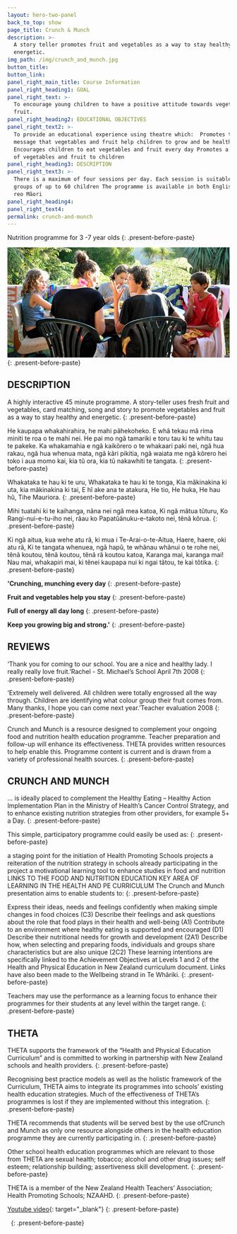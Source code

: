 ```yaml
---
layout: hero-two-panel
back_to_top: show
page_title: Crunch & Munch
description: >-
  A story teller promotes fruit and vegetables as a way to stay healthy and
  energetic.
img_path: /img/crunch_and_munch.jpg
button_title:
button_link:
panel_right_main_title: Course Information
panel_right_heading1: GOAL
panel_right_text: >-
  To encourage young children to have a positive attitude towards vegetables and
  fruit.
panel_right_heading2: EDUCATIONAL OBJECTIVES
panel_right_text2: >-
  To provide an educational experience using theatre which:  Promotes the
  message that vegetables and fruit help children to grow and be healthy
  Encourages children to eat vegetables and fruit every day Promotes a variety
  of vegetables and fruit to children
panel_right_heading3: DESCRIPTION
panel_right_text3: >-
  There is a maximum of four sessions per day. Each session is suitable for
  groups of up to 60 children The programme is available in both English and te
  reo Mãori
panel_right_heading4:
panel_right_text4:
permalink: crunch-and-munch
---
```


Nutrition programme for 3 -7 year olds
{: .present-before-paste}

![Crunch &amp; Munch](/img/crunch_and_munch.jpg)
{: .present-before-paste}

## DESCRIPTION

A highly interactive 45 minute programme. A story-teller uses fresh fruit and vegetables, card matching, song and story to promote vegetables and fruit as a way to stay healthy and energetic.
{: .present-before-paste}

He kaupapa whakahirahira, he mahi p&atilde;hekoheko. E wh&atilde; tekau m&atilde; rima miniti te roa o te mahi nei. He pai mo ng&atilde; tamariki e toru tau ki te whitu tau te pakeke. Ka whakamahia e ng&atilde; kaik&otilde;rero o te whakaari paki nei, ng&atilde; hua rakau, ng&atilde; hua whenua mata, ng&atilde; k&atilde;ri pikitia, ng&atilde; waiata me ng&atilde; k&otilde;rero hei toko i aua momo kai, kia t&ucirc; ora, kia t&ucirc; nakawhiti te tangata.
{: .present-before-paste}

Whakataka te hau ki te uru, Whakataka te hau ki te tonga, Kia m&atilde;kinakina ki uta, kia m&atilde;kinakina ki tai, E h&icirc; ake ana te atakura, He tio, He huka, He hau h&ucirc;, Tihe Mauriora.
{: .present-before-paste}

Mihi tuatahi ki te kaihanga, n&atilde;na nei ng&atilde; mea katoa, Ki ng&atilde; m&atilde;tua t&ucirc;turu, Ko Rangi-nui-e-tu-iho nei, r&atilde;au ko Papat&ucirc;&atilde;nuku-e-takoto nei, t&ecirc;n&atilde; k&ocirc;rua.
{: .present-before-paste}

Ki ng&atilde; aitua, kua wehe atu r&atilde;, ki mua i Te-Arai-o-te-Aitua, Haere, haere, oki atu r&atilde;, Ki te tangata whenuea, ng&atilde; hap&ucirc;, te wh&atilde;nau wh&atilde;nui o te rohe nei, t&ecirc;n&atilde; koutou, t&ecirc;n&atilde; koutou, t&ecirc;n&atilde; r&atilde; koutou katoa, Karanga mai, karanga mai\! Nau mai, whakapiri mai, ki t&ecirc;nei kaupapa nui ki ngai t&atilde;tou, te kai t&ocirc;tika.
{: .present-before-paste}

**'Crunching, munching every day**
{: .present-before-paste}

**Fruit and vegetables help you stay**
{: .present-before-paste}

**Full of energy all day long**
{: .present-before-paste}

**Keep you growing big and strong.'**
{: .present-before-paste}

## REVIEWS

‘Thank you for coming to our school. You are a nice and healthy lady. I really really love fruit.’Rachel - St. Michael’s School April 7th 2008
{: .present-before-paste}

‘Extremely well delivered. All children were totally engrossed all the way through. Children are identifying what colour group their fruit comes from. Many thanks, I hope you can come next year.’Teacher evaluation 2008
{: .present-before-paste}

Crunch and Munch is a resource designed to complement your ongoing food and nutrition health education programme. Teacher preparation and follow-up will enhance its effectiveness. THETA provides written resources to help enable this. Programme content is current and is drawn from a variety of professional health sources.
{: .present-before-paste}

## CRUNCH AND MUNCH

… is ideally placed to complement the Healthy Eating – Healthy Action Implementation Plan in the Ministry of Health’s Cancer Control Strategy, and to enhance existing nutrition strategies from other providers, for example 5+ a Day.
{: .present-before-paste}

This simple, participatory programme could easily be used as:
{: .present-before-paste}

a staging point for the initiation of Health Promoting Schools projects a reiteration of the nutrition strategy in schools already participating in the project a motivational learning tool to enhance studies in food and nutrition LINKS TO THE FOOD AND NUTRITION EDUCATION KEY AREA OF LEARNING IN THE HEALTH AND PE CURRICULUM The Crunch and Munch presentation aims to enable students to:
{: .present-before-paste}

Express their ideas, needs and feelings confidently when making simple changes in food choices (C3) Describe their feelings and ask questions about the role that food plays in their health and well-being (A1) Contribute to an environment where healthy eating is supported and encouraged (D1) Describe their nutritional needs for growth and development (2A1) Describe how, when selecting and preparing foods, individuals and groups share characteristics but are also unique (2C2) These learning intentions are specifically linked to the Achievement Objectives at Levels 1 and 2 of the Health and Physical Education in New Zealand curriculum document. Links have also been made to the Wellbeing strand in Te Wh&atilde;riki.
{: .present-before-paste}

Teachers may use the performance as a learning focus to enhance their programmes for their students at any level within the target range.
{: .present-before-paste}

## THETA

THETA supports the framework of the “Health and Physical Education Curriculum” and is committed to working in partnership with New Zealand schools and health providers.
{: .present-before-paste}

Recognising best practice models as well as the holistic framework of the Curriculum, THETA aims to integrate its programmes into schools’ existing health education strategies. Much of the effectiveness of THETA’s programmes is lost if they are implemented without this integration.
{: .present-before-paste}

THETA recommends that students will be served best by the use ofCrunch and Munch as only one resource alongside others in the health education programme they are currently participating in.
{: .present-before-paste}

Other school health education programmes which are relevant to those from THETA are sexual health; tobacco; alcohol and other drug issues; self esteem; relationship building; assertiveness skill development.
{: .present-before-paste}

THETA is a member of the New Zealand Health Teachers’ Association; Health Promoting Schools; NZAAHD.
{: .present-before-paste}

[Youtube video](https://youtu.be/yA7jbHcCZTs){: target="_blank"}
{: .present-before-paste}

&nbsp;
{: .present-before-paste}